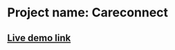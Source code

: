 # Project name: Careconnect
## <a href="https://saifur-rahman-hasan.github.io/careconnect/" target="_blank">Live demo link</a>